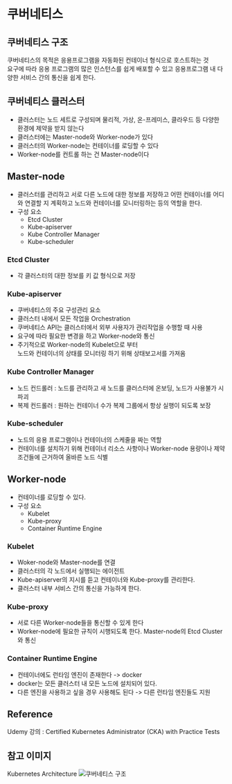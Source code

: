 # 쿠버네티스
## 쿠버네티스 구조
쿠버네티스의 목적은 응용프로그램을 자동화된 컨테이너 형식으로 호스트하는 것  
요구에 따라 응용 프로그램의 많은 인스턴스를 쉽게 배포할 수 있고 응용프로그램 내 다양한 서비스 간의 통신을 쉽게 한다.

## 쿠버네티스 클러스터
- 클러스터는 노드 세트로 구성되며 물리적, 가상, 온-프레미스, 클라우드 등 다양한 환경에 제약을 받지 않는다
- 클러스터에는 Master-node와 Worker-node가 있다
- 클러스터의 Worker-node는 컨테이너를 로딩할 수 있다
- Worker-node를 컨트롤 하는 건 Master-node이다

## Master-node
- 클러스터를 관리하고 서로 다른 노드에 대한 정보를 저장하고 어떤 컨테이너를 어디와 연결할 지 계획하고 노드와 컨테이너를 모니터링하는 등의 역할을 한다.
- 구성 요소
  - Etcd Cluster
  - Kube-apiserver
  - Kube Controller Manager
  - Kube-scheduler

### Etcd Cluster
- 각 클러스터의 대한 정보를 키 값 형식으로 저장

### Kube-apiserver
- 쿠버네티스의 주요 구성관리 요소
- 클러스터 내에서 모든 작업을 Orchestration
- 쿠버네티스 API는 클러스터에서 외부 사용자가 관리작업을 수행할 때 사용
- 요구에 따라 필요한 변경을 하고 Worker-node와 통신
- 주기적으로 Worker-node의 Kubelet으로 부터  
노드와 컨테이너의 상태를 모니터링 하기 위해 상태보고서를 가져옴

### Kube Controller Manager
- 노드 컨드롤러 : 노드를 관리하고 새 노드를 클러스터에 온보딩, 노드가 사용불가 시 파괴
- 복제 컨드롤러 : 원하는 컨테이너 수가 복제 그룹에서 항상 실행이 되도록 보장

### Kube-scheduler
- 노드의 응용 프로그램이나 컨테이너의 스케줄을 짜는 역할
- 컨테이너를 설치하기 위해 컨테이너 리소스 사항이나 Worker-node 용량이나 제약조건들에 근거하여 올바른 노드 식별

## Worker-node
- 컨테이너를 로딩할 수 있다.
- 구성 요소
  - Kubelet
  - Kube-proxy
  - Container Runtime Engine

### Kubelet
- Woker-node와 Master-node를 연결
- 클러스터의 각 노드에서 실행되는 에이전트
- Kube-apiserver의 지시를 듣고 컨테이너와 Kube-proxy를 관리한다.
- 클러스터 내부 서비스 간의 통신을 가능하게 한다.

### Kube-proxy
- 서로 다른 Worker-node들을 통신할 수 있게 한다
- Worker-node에 필요한 규칙이 시행되도록 한다. Master-node의 Etcd Cluster와 통신

### Container Runtime Engine
- 컨테이너에도 런타임 엔진이 존재한다 -> docker
- docker는 모든 클러스터 내 모든 노드에 설치되어 있다.
- 다른 엔진을 사용하고 싶을 경우 사용해도 된다 -> 다른 런타임 엔진들도 지원

## Reference
Udemy 강의 : Certified Kubernetes Administrator (CKA) with Practice Tests

## 참고 이미지
Kubernetes Architecture
![쿠버네티스 구조](https://github.com/user-attachments/assets/59303f52-a612-4fdc-a63c-60c7ff839d0f)

